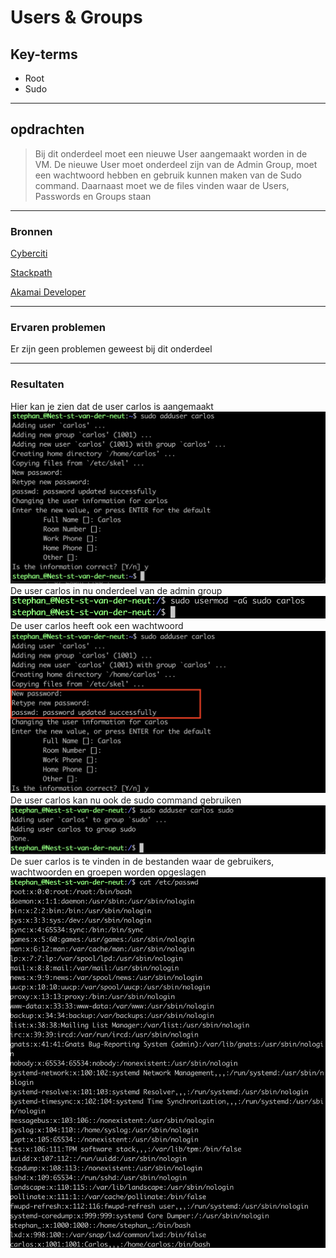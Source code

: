 # Users & Groups

## Key-terms
- Root
- Sudo
___

## opdrachten
>Bij dit onderdeel moet een nieuwe User aangemaakt worden in de VM. De nieuwe User moet onderdeel zijn van de Admin Group, moet een wachtwoord hebben en gebruik kunnen maken van de Sudo command.
>Daarnaast moet we de files vinden waar de Users, Passwords en Groups staan
___
### Bronnen

[Cyberciti](https://www.cyberciti.biz/faq/how-to-create-a-sudo-user-on-ubuntu-linux-server/)

[Stackpath](https://support.stackpath.com/hc/en-us/articles/360025308732-Add-Users-to-a-Virtual-Machine)

[Akamai Developer](https://www.youtube.com/watch?v=b-9j2jiCOEA)

---

### Ervaren problemen
Er zijn geen problemen geweest bij dit onderdeel

---

### Resultaten

Hier kan je zien dat de user carlos is aangemaakt
   ![Afbeelding1](/01_Linux_1/CreateNewUserVM.png)
De user carlos in nu onderdeel van de admin group
  ![afbeelding1.1](/01_Linux_1/UserpartAdminGroup.png)
De user carlos heeft ook een wachtwoord
![afbeelding1.2](/01_Linux_1/NewUserPassword.png)
De user carlos kan nu ook de sudo command gebruiken
  ![afbeelding1.3](/01_Linux_1/NewUserUseSudo.png)
De suer carlos is te vinden in de bestanden waar de gebruikers, wachtwoorden en groepen worden opgeslagen
   ![afbeelding2](LocationFilesUserData.png)





